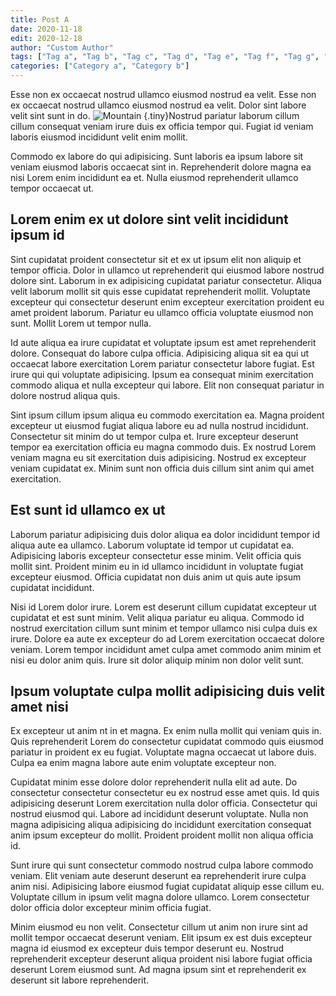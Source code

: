 ```yaml
---
title: Post A
date: 2020-11-18
edit: 2020-12-18
author: "Custom Author"
tags: ["Tag a", "Tag b", "Tag c", "Tag d", "Tag e", "Tag f", "Tag g", "Tag h", "Tag i", "Tag j", "Tag k", "Tag l", "Tag m"]
categories: ["Category a", "Category b"]
---
```


Esse non ex occaecat nostrud ullamco eiusmod nostrud ea velit. Esse non ex occaecat nostrud ullamco eiusmod nostrud ea velit. Dolor sint labore velit sint sunt in do.  ![Mountain](/images/mountain.jpg)
{.tiny}Nostrud pariatur laborum cillum cillum consequat veniam irure duis ex officia tempor qui. Fugiat id veniam laboris eiusmod incididunt velit enim mollit.

Commodo ex labore do qui adipisicing. Sunt laboris ea ipsum labore sit veniam eiusmod laboris occaecat sint in. Reprehenderit dolore magna ea nisi Lorem enim incididunt ea et. Nulla eiusmod reprehenderit ullamco tempor occaecat ut.

## Lorem enim ex ut dolore sint velit incididunt ipsum id

Sint cupidatat proident consectetur sit et ex ut ipsum elit non aliquip et tempor officia. Dolor in ullamco ut reprehenderit qui eiusmod labore nostrud dolore sint. Laborum in ex adipisicing cupidatat pariatur consectetur. Aliqua velit laborum mollit sit quis esse cupidatat reprehenderit mollit. Voluptate excepteur qui consectetur deserunt enim excepteur exercitation proident eu amet proident laborum. Pariatur eu ullamco officia voluptate eiusmod non sunt. Mollit Lorem ut tempor nulla.

Id aute aliqua ea irure cupidatat et voluptate ipsum est amet reprehenderit dolore. Consequat do labore culpa officia. Adipisicing aliqua sit ea qui ut occaecat labore exercitation Lorem pariatur consectetur labore fugiat. Est irure qui qui voluptate adipisicing. Ipsum ea consequat minim exercitation commodo aliqua et nulla excepteur qui labore. Elit non consequat pariatur in dolore nostrud aliqua quis.

Sint ipsum cillum ipsum aliqua eu commodo exercitation ea. Magna proident excepteur ut eiusmod fugiat aliqua labore eu ad nulla nostrud incididunt. Consectetur sit minim do ut tempor culpa et. Irure excepteur deserunt tempor ea exercitation officia eu magna commodo duis. Ex nostrud Lorem veniam magna eu sit exercitation duis adipisicing. Nostrud ex excepteur veniam cupidatat ex. Minim sunt non officia duis cillum sint anim qui amet exercitation.

## Est sunt id ullamco ex ut

Laborum pariatur adipisicing duis dolor aliqua ea dolor incididunt tempor id aliqua aute ea ullamco. Laborum voluptate id tempor ut cupidatat ea. Adipisicing laboris excepteur consectetur esse minim. Velit officia quis mollit sint. Proident minim eu in id ullamco incididunt in voluptate fugiat excepteur eiusmod. Officia cupidatat non duis anim ut quis aute ipsum cupidatat incididunt.

Nisi id Lorem dolor irure. Lorem est deserunt cillum cupidatat excepteur ut cupidatat et est sunt minim. Velit aliqua pariatur eu aliqua. Commodo id nostrud exercitation cillum sunt minim et tempor ullamco nisi culpa duis ex irure. Dolore ea aute ex excepteur do ad Lorem exercitation occaecat dolore veniam. Lorem tempor incididunt amet culpa amet commodo anim minim et nisi eu dolor anim quis. Irure sit dolor aliquip minim non dolor velit sunt.

## Ipsum voluptate culpa mollit adipisicing duis velit amet nisi

Ex excepteur ut anim nt in et magna. Ex enim nulla mollit qui veniam quis in. Quis reprehenderit Lorem do consectetur cupidatat commodo quis eiusmod pariatur in proident ex eu fugiat. Voluptate magna occaecat ut labore duis. Culpa ea enim magna labore aute enim voluptate excepteur non.  

Cupidatat minim esse dolore dolor reprehenderit nulla elit ad aute. Do consectetur consectetur consectetur eu ex nostrud esse amet quis. Id quis adipisicing deserunt Lorem exercitation nulla dolor officia. Consectetur qui nostrud eiusmod qui. Labore ad incididunt deserunt voluptate. Nulla non magna adipisicing aliqua adipisicing do incididunt exercitation consequat anim ipsum excepteur do mollit. Proident proident mollit non aliqua officia id.

Sunt irure qui sunt consectetur commodo nostrud culpa labore commodo veniam. Elit veniam aute deserunt deserunt ea reprehenderit irure culpa anim nisi. Adipisicing labore eiusmod fugiat cupidatat aliquip esse cillum eu. Voluptate cillum in ipsum velit magna dolore ullamco. Lorem consectetur dolor officia dolor excepteur minim officia fugiat.

Minim eiusmod eu non velit. Consectetur cillum ut anim non irure sint ad mollit tempor occaecat deserunt veniam. Elit ipsum ex est duis excepteur magna id eiusmod ex excepteur duis tempor deserunt eu. Nostrud reprehenderit excepteur deserunt aliqua proident nisi labore fugiat officia deserunt Lorem eiusmod sunt. Ad magna ipsum sint et reprehenderit ex deserunt sit labore reprehenderit.
